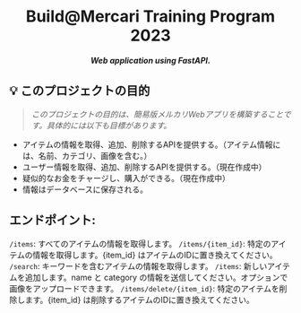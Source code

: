 <h1 align="center">
  Build@Mercari Training Program 2023
</h1>

<p align="center">
  <b><i>
Web application using FastAPI.</i></b><br>
</p>

## 💡 このプロジェクトの目的

> _このプロジェクトの目的は、簡易版メルカリWebアプリを構築することです。具体的には以下も目標があります。_

- アイテムの情報を取得、追加、削除するAPIを提供する。（アイテム情報には、名前、カテゴリ、画像を含む。）
- ユーザー情報を取得、追加、削除するAPIを提供する。（現在作成中）
- 疑似的なお金をチャージし、購入ができる。（現在作成中）
- 情報はデータベースに保存される。

## エンドポイント:

`/items`: すべてのアイテムの情報を取得します。
`/items/{item_id}`: 特定のアイテムの情報を取得します。{item_id} はアイテムのIDに置き換えてください。
`/search`: キーワードを含むアイテムの情報を取得します。
`/items`: 新しいアイテムを追加します。name と category の情報を送信してください。オプションで画像をアップロードできます。
`/items/delete/{item_id}`: 特定のアイテムを削除します。{item_id} は削除するアイテムのIDに置き換えてください。
